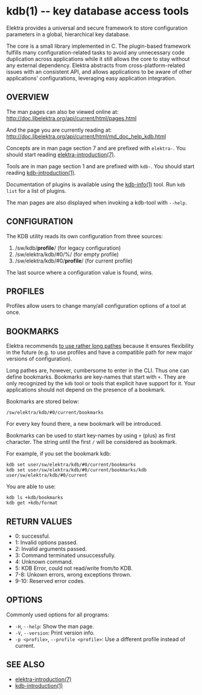 kdb(1) -- key database access tools
===================================

Elektra provides a universal and secure framework to store configuration
parameters in a global, hierarchical key database.

The core is a small library implemented in C. The plugin-based framework fulfills many
configuration-related tasks to avoid any unnecessary code duplication
across applications while it still allows the core to stay without any
external dependency. Elektra abstracts from cross-platform-related issues
with an consistent API, and allows applications to be aware of other
applications' configurations, leveraging easy application integration.

## OVERVIEW

The man pages can also be viewed online at:
http://doc.libelektra.org/api/current/html/pages.html

And the page you are currently reading at:
http://doc.libelektra.org/api/current/html/md_doc_help_kdb.html

Concepts are in man page section 7 and are prefixed with `elektra-`.
You should start reading [elektra-introduction(7)](elektra-introduction.md).

Tools are in man page section 1 and are prefixed with `kdb-`.
You should start reading [kdb-introduction(1)](kdb-introduction.md).

Documentation of plugins is available using the
[kdb-info(1)](kdb-info.md) tool.
Run `kdb list` for a list of plugins.

The man pages are also displayed when invoking a kdb-tool with `--help`.

## CONFIGURATION

The KDB utility reads its own configuration from three sources:

1. /sw/kdb/**profile**/ (for legacy configuration)
2. /sw/elektra/kdb/#0/%/ (for empty profile)
3. /sw/elektra/kdb/#0/**profile**/ (for current profile)

The last source where a configuration value is found, wins.

## PROFILES

Profiles allow users to change many/all configuration options of a tool
at once.


## BOOKMARKS

Elektra recommends [to use rather long pathes](/doc/tutorials/application-integration.md)
because it ensures flexibility in the future (e.g. to use profiles and have a compatible
path for new major versions of configuration).

Long pathes are, however, cumbersome to enter in the CLI.
Thus one can define bookmarks. Bookmarks are key-names that start with `+`.
They are only recognized by the `kdb` tool or tools that explicit have
support for it. Your applications should not depend on the presence of a
bookmark.

Bookmarks are stored below:

	/sw/elektra/kdb/#0/current/bookmarks

For every key found there, a new bookmark will be introduced.

Bookmarks can be used to start key-names by using `+` (plus) as first character.
The string until the first `/` will be considered as bookmark.

For example, if you set the bookmark kdb:

	kdb set user/sw/elektra/kdb/#0/current/bookmarks
	kdb set user/sw/elektra/kdb/#0/current/bookmarks/kdb user/sw/elektra/kdb/#0/current

You are able to use:

	kdb ls +kdb/bookmarks
	kdb get +kdb/format

## RETURN VALUES


- 0:
  successful.
- 1:
  Invalid options passed.
- 2:
  Invalid arguments passed.
- 3:
  Command terminated unsuccessfully.
- 4:
  Unknown command.
- 5:
  KDB Error, could not read/write from/to KDB.
- 7-8:
  Unkown errors, wrong exceptions thrown.
- 9-10:
  Reserved error codes.

## OPTIONS

Commonly used options for all programs:

- `-H`, `--help`:
   Show the man page.
- `-V`, `--version`:
   Print version info.
- `-p <profile>`, `--profile <profile>`:
   Use a different profile instead of current.

## SEE ALSO

- [elektra-introduction(7)](elektra-introduction.md)
- [kdb-introduction(1)](kdb-introduction.md)
